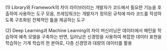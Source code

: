 (1) Library와 Framework의 차이
라이브러리는 개발자가 코드에서 필요한 기능을 호출하여 사용하는 도구 모음, 프레임워크는 개발자가 정의된 규칙에 따라 코드를 작성하도록 구조화된 전체적인 틀을 제공하는 도구

(2) Deep Learning과 Machine Learning의 차이
머신러닝은 데이터에서 패턴을 학습하여 예측 모델을 구축하는 반면, 딥러닝은 신경망을 사용하여 복잡한 데이터 표현을 학습하는 기계 학습의 한 분야로, 다층 신경망과 대량의 데이터를 활용